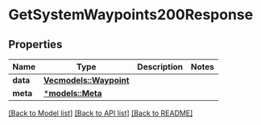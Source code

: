 # GetSystemWaypoints200Response

## Properties
Name | Type | Description | Notes
------------ | ------------- | ------------- | -------------
**data** | [**Vec<models::Waypoint>**](Waypoint.md) |  | 
**meta** | [***models::Meta**](Meta.md) |  | 

[[Back to Model list]](../README.md#documentation-for-models) [[Back to API list]](../README.md#documentation-for-api-endpoints) [[Back to README]](../README.md)


